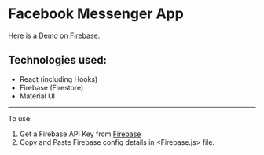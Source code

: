 # Facebook Messenger App

Here is a [Demo on Firebase](https://facebook-messenger-4cdce.web.app/).

## Technologies used:

- React (including Hooks)
- Firebase (Firestore)
- Material UI
_____________________________________________________

To use:

1. Get a Firebase API Key from [Firebase](https://firebase.google.com/)
2. Copy and Paste Firebase config details in <Firebase.js> file.
